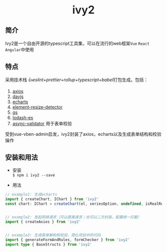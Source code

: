 <div align="center" style="font-size:35px;font-weight:600">ivy2</div>

## 简介

Ivy2是一个自由开源的typescript工具集，可以在流行的web框架`Vue` `React` `Angular`中使用

## 特点

采用技术栈 👍*eslint+prettier+rollup+typescript+babel*打包生成。包括：

1. [axios](https://www.axios-http.cn/)
2. [dayjs](https://dayjs.fenxianglu.cn/)
3. [echarts](https://echarts.apache.org/handbook/zh/get-started/)
4. [element-resize-detector](https://www.npmjs.com/package/element-resize-detector)
5. [qs](https://www.npmjs.com/package/qs)
6. [lodash-es](https://www.npmjs.com/package/lodash-es)
7. [async-validator](https://www.npmjs.com/package/async-validator) 用于表单校验

受到vue-vben-admin启发，ivy2封装了axios，echarts以及生成表单结构和校验操作

## 安装和用法
* 安装   
```$ npm i ivy2 --save```

* 用法
```ts
// example1: 生成echarts
import { createChart, IChart } from 'ivy2'
const chart: IChart = createChart(el, seriesOption, undefined, isRealRefresh)


// example2: 发起网络请求（可以直接请求；也可以二次封装，配置统一拦截）
import { createAxios } from 'ivy2'


// example3: 生成表单解构和校验，简化项目中的代码
import { generateFormAndRules, formChecker } from 'ivy2'
import type { BaseStructs } from 'ivy2'

```
